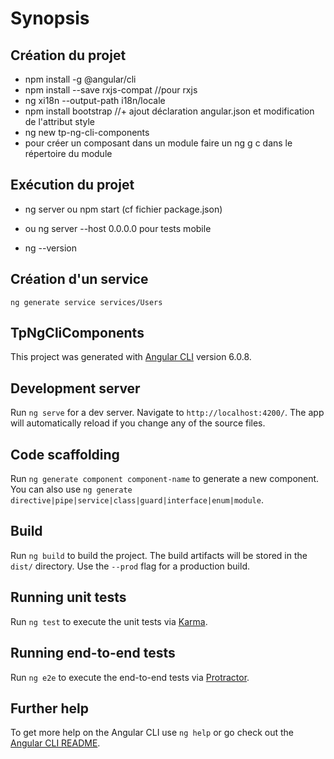 # Synopsis

## Création du projet

- npm install -g @angular/cli
- npm install --save rxjs-compat //pour rxjs
- ng xi18n --output-path i18n/locale
- npm install bootstrap //+ ajout déclaration angular.json et modification de l'attribut style
- ng new tp-ng-cli-components
- pour créer un composant dans un module faire un ng g c dans le répertoire du module

## Exécution du projet

- ng server  ou npm start (cf fichier package.json)
- ou ng server --host 0.0.0.0 pour tests mobile

- ng --version

## Création d'un service

`ng generate service services/Users`


## TpNgCliComponents

This project was generated with [Angular CLI](https://github.com/angular/angular-cli) version 6.0.8.

## Development server

Run `ng serve` for a dev server. Navigate to `http://localhost:4200/`. The app will automatically reload if you change any of the source files.

## Code scaffolding

Run `ng generate component component-name` to generate a new component. You can also use `ng generate directive|pipe|service|class|guard|interface|enum|module`.

## Build

Run `ng build` to build the project. The build artifacts will be stored in the `dist/` directory. Use the `--prod` flag for a production build.

## Running unit tests

Run `ng test` to execute the unit tests via [Karma](https://karma-runner.github.io).

## Running end-to-end tests

Run `ng e2e` to execute the end-to-end tests via [Protractor](http://www.protractortest.org/).

## Further help

To get more help on the Angular CLI use `ng help` or go check out the [Angular CLI README](https://github.com/angular/angular-cli/blob/master/README.md).

